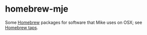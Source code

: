 homebrew-mje
============

Some [Homebrew](http://brew.sh) packages for software that Mike uses on OSX; see
[Homebrew taps](https://github.com/mxcl/homebrew/wiki/brew-tap).